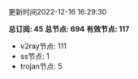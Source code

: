 更新时间2022-12-16 16:29:30

**总订阅: 45**
**总节点: 694**
**有效节点: 117**
- v2ray节点: 111
- ss节点: 1
- trojan节点: 5
